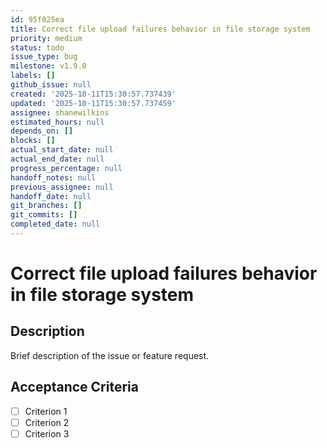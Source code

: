 ```yaml
---
id: 95f025ea
title: Correct file upload failures behavior in file storage system
priority: medium
status: todo
issue_type: bug
milestone: v1.9.0
labels: []
github_issue: null
created: '2025-10-11T15:30:57.737439'
updated: '2025-10-11T15:30:57.737459'
assignee: shanewilkins
estimated_hours: null
depends_on: []
blocks: []
actual_start_date: null
actual_end_date: null
progress_percentage: null
handoff_notes: null
previous_assignee: null
handoff_date: null
git_branches: []
git_commits: []
completed_date: null
---
```


# Correct file upload failures behavior in file storage system

## Description

Brief description of the issue or feature request.

## Acceptance Criteria

- [ ] Criterion 1
- [ ] Criterion 2
- [ ] Criterion 3
